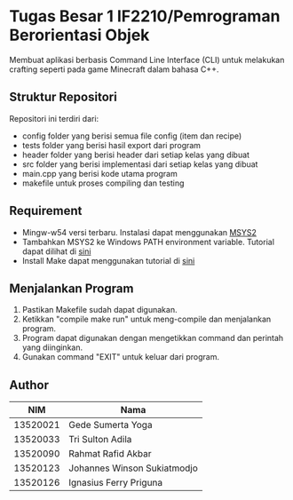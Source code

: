 # Tugas Besar 1 IF2210/Pemrograman Berorientasi Objek
Membuat aplikasi berbasis Command Line Interface (CLI) untuk melakukan crafting seperti pada game Minecraft dalam bahasa C++.

## Struktur Repositori
Repositori ini terdiri dari:
- config folder yang berisi semua file config (item dan recipe)
- tests folder yang berisi hasil export dari program
- header folder yang berisi header dari setiap kelas yang dibuat
- src folder yang berisi implementasi dari setiap kelas yang dibuat
- main.cpp yang berisi kode utama program
- makefile untuk proses compiling dan testing

## Requirement
- Mingw-w54 versi terbaru. Instalasi dapat menggunakan [MSYS2](https://www.msys2.org/)
- Tambahkan MSYS2 ke Windows PATH environment variable. Tutorial dapat dilihat di [sini](https://code.visualstudio.com/docs/cpp/config-mingw#_prerequisites)
- Install Make dapat menggunakan tutorial di [sini](https://www.technewstoday.com/install-and-use-make-in-windows/)


## Menjalankan Program
1. Pastikan Makefile sudah dapat digunakan.
2. Ketikkan "compile make run" untuk meng-compile dan menjalankan program.
3. Program dapat digunakan dengan mengetikkan command dan perintah yang diinginkan.
4. Gunakan command "EXIT" untuk keluar dari program.

## Author
| NIM      | Nama                        |
| -------- | ----------------------------
| 13520021 | Gede Sumerta Yoga           |
| 13520033 | Tri Sulton Adila            |
| 13520090 | Rahmat Rafid Akbar          |
| 13520123 | Johannes Winson Sukiatmodjo |
| 13520126 | Ignasius Ferry Priguna      |
